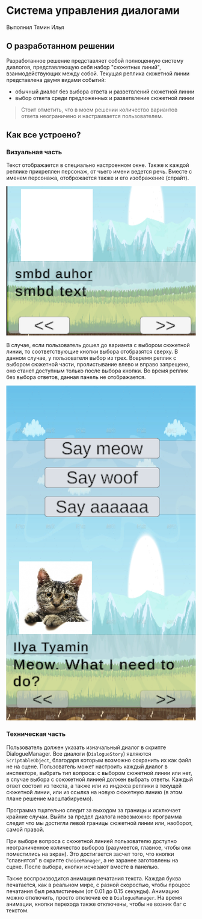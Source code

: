 # Система управления диалогами
Выполнил Тямин Илья
## О разработанном решении
Разработанное решение представляет собой полноценную систему диалогов, представляющую себя набор "сюжетных линий", взаимодействующих между собой. Текущая реплика сюжетной линии представлена двумя видами событий:
- обычный диалог без выбора ответа и разветвлений сюжетной линии
- выбор ответа среди предложенных и разветвление сюжетной линии

> Стоит отметить, что в моем решении количество вариантов ответа неограничено и настраивается пользователем.

## Как все устроено?
### Визуальная часть
Текст отображается в специально настроенном окне. Также к каждой реплике прикреплен персонаж, от чьего имени ведется речь. Вместе с именем персонажа, отоброжается также и его изображение (спрайт).

![](imgs_for_readme/1.png)

В случае, если пользователь дошел до варианта с выбором сюжетной линии, то соответствующие кнопки выбора отобразятся сверху. В данном случае, у пользователя выбор из трех. Вовремя реплик с выбором сюжетной части, пролистывание влево и вправо запрещено, оно станет доступным только после выбора кнопки. Во время реплик без выбора ответов, данная панель не отображается.

![](imgs_for_readme/2.png)

### Техническая часть
Пользователь должен указать изначальный диалог в скрипте DialogueManager. Все диалоги (`DialogueStory`) являются `ScriptableObject`, благодаря которым возможно сохранить их как файл не на сцене. Пользователь может настроить каждый диалог в инспекторе, выбрать тип вопроса: с выбором сюжетной линии или нет, в случае выбора с союжетной линией должен выбрать ответы. Каждый ответ состоит из текста, а также или из индекса реплики в текущей сюжетной линии, или из ссылка на новую сюжетную линию (в этом плане решение масштабируемо). 

Программа тщательно следит за выходом за границы и исключает крайние случаи. Выйти за предел диалога невозможно: программа следит что мы достигли левой границы сюжетной линии или, наоборот, самой правой. 

При выборе вопроса с сюжетной линией пользователю доступно неограниченное количество выборов (разумеется, главное, чтобы они поместились на экран). Это достигается засчет того, что кнопки "спавнятся" в скрипте `ChoiceManager`, а не заранее заготовлены на сцене.  После выбора, кнопки исчезают вместе в панелью.

Также воспроизводится анимация печатания текста. Каждая буква печатается, как в реальном мире, c разной скоростью, чтобы процесс печатания был реалистичным (от 0.01 до 0.15 секунды). Анимацию можно отключить, просто отключив ее в `DialogueManager`. На время анимации, кнопки перехода также отключены, чтобы не возник баг с текстом.
